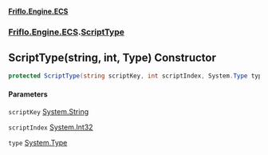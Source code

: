 #### [Friflo.Engine.ECS](index.md 'index')
### [Friflo.Engine.ECS](Friflo.Engine.ECS.md 'Friflo.Engine.ECS').[ScriptType](ScriptType.md 'Friflo.Engine.ECS.ScriptType')

## ScriptType(string, int, Type) Constructor

```csharp
protected ScriptType(string scriptKey, int scriptIndex, System.Type type);
```
#### Parameters

<a name='Friflo.Engine.ECS.ScriptType.ScriptType(string,int,System.Type).scriptKey'></a>

`scriptKey` [System.String](https://docs.microsoft.com/en-us/dotnet/api/System.String 'System.String')

<a name='Friflo.Engine.ECS.ScriptType.ScriptType(string,int,System.Type).scriptIndex'></a>

`scriptIndex` [System.Int32](https://docs.microsoft.com/en-us/dotnet/api/System.Int32 'System.Int32')

<a name='Friflo.Engine.ECS.ScriptType.ScriptType(string,int,System.Type).type'></a>

`type` [System.Type](https://docs.microsoft.com/en-us/dotnet/api/System.Type 'System.Type')
